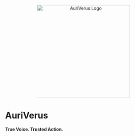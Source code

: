 <p align="center">
  <img src="branding/AuriVerus_LogoTitle.png" alt="AuriVerus Logo" width="300"/>
</p>

# AuriVerus
**True Voice. Trusted Action.**
